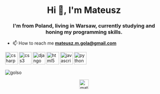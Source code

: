 <h1 align="center">Hi 👋, I'm Mateusz</h1>
<h3 align="center">I'm from Poland, living in Warsaw, currently studying and honing my programming skills.</h3>

- 📫 How to reach me **mateusz.m.gola@gmail.com**

<p align="left"><img src="https://devicons.github.io/devicon/devicon.git/icons/csharp/csharp-original.svg" alt="csharp" width="40" height="40"/> <img src="https://devicons.github.io/devicon/devicon.git/icons/css3/css3-original-wordmark.svg" alt="css3" width="40" height="40"/> <img src="https://devicons.github.io/devicon/devicon.git/icons/django/django-original.svg" alt="django" width="40" height="40"/> <img src="https://devicons.github.io/devicon/devicon.git/icons/html5/html5-original-wordmark.svg" alt="html5" width="40" height="40"/> <img src="https://devicons.github.io/devicon/devicon.git/icons/javascript/javascript-original.svg" alt="javascript" width="40" height="40"/> <img src="https://devicons.github.io/devicon/devicon.git/icons/python/python-original.svg" alt="python" width="40" height="40"/></p><p><img align="center" src="https://github-readme-stats.vercel.app/api/top-langs/?username=golso&layout=compact&hide=html" alt="golso" /></p>

<p align="center">
<a href="https://linkedin.com/in/mateusz-m-gola" target="blank"><img align="center" src="https://cdn.jsdelivr.net/npm/simple-icons@3.0.1/icons/linkedin.svg" alt="mateusz-m-gola" height="30" width="30" /></a>
</p>


<!-- Resources -->
<!-- GitHub Stats: https://github.com/anuraghazra/github-readme-stats -->
<!-- Awesome GitHub Profile README: https://github.com/abhisheknaiidu/awesome-github-profile-readme -->
